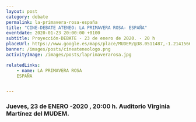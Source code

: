 ```yaml
---
layout: post
category: debate
permalink: la-primavera-rosa-españa
title: "CINE-DEBATE ATENEO: LA PRIMAVERA ROSA- ESPAÑA"
eventdate: 2020-01-23 20:00:00 +0100
subtitle: Proyección-DEBATE - 23 de enero de 2020. - 20 h
placeUrl: https://www.google.es/maps/place/MUDEM/@38.0511487,-1.2141566,15z/data=!4m5!3m4!1s0x0:0xde6031502e1b4fbc!8m2!3d38.0511487!4d-1.2141566
banner: /images/posts/cineateneologo.png
activityImage: /images/posts/laprimaverarosa.jpg

relatedLinks:
    - name: LA PRIMAVERA ROSA  
    ESPAÑA


---
```


### Jueves, 23 de ENERO -2020 , 20:00 h. Auditorio Virginia Martínez del MUDEM.


